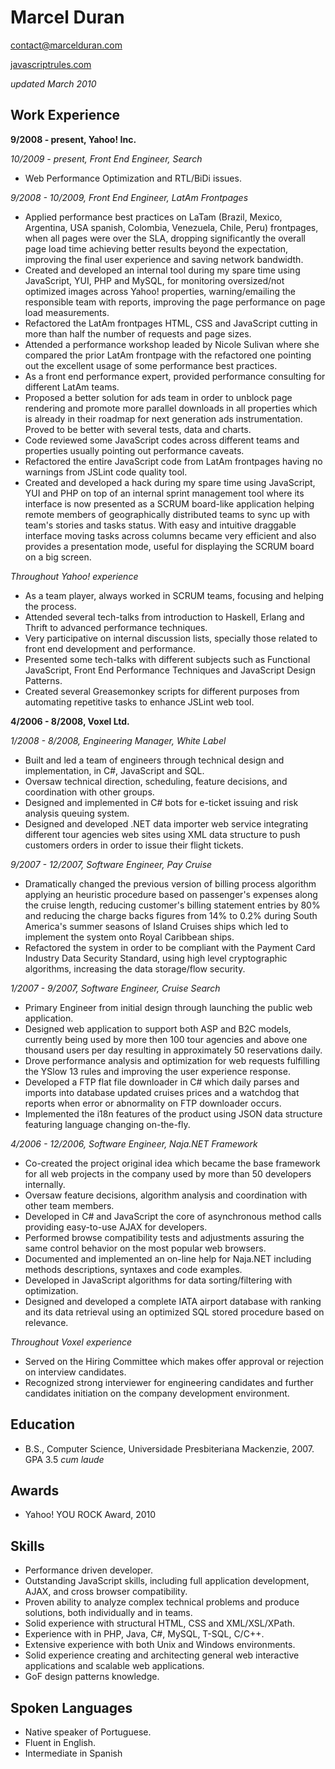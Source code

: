 # Marcel Duran

[contact@marcelduran.com](mailto:contact@marcelduran.com "email-me")

[javascriptrules.com](http://javascriptrules.com "my blog")

_updated March 2010_

## Work Experience

**9/2008 - present, Yahoo! Inc.**

_10/2009 - present, Front End Engineer, Search_

- Web Performance Optimization and RTL/BiDi issues.

_9/2008 - 10/2009, Front End Engineer, LatAm Frontpages_

- Applied performance best practices on LaTam (Brazil, Mexico, Argentina, USA spanish, Colombia, Venezuela, Chile, Peru) frontpages, when all pages were over the SLA, dropping significantly the overall page load time achieving better results beyond the expectation, improving the final user experience and saving network bandwidth.
- Created and developed an internal tool during my spare time using JavaScript, YUI, PHP and MySQL, for monitoring oversized/not optimized images across Yahoo! properties, warning/emailing the responsible team with reports, improving the page performance on page load measurements.
- Refactored the LatAm frontpages HTML, CSS and JavaScript cutting in more than half the number of requests and page sizes.
- Attended a performance workshop leaded by Nicole Sulivan where she compared the prior LatAm frontpage with the refactored one pointing out the excellent usage of some performance best practices.
- As a front end performance expert, provided performance consulting for different LatAm teams.
- Proposed a better solution for ads team in order to unblock page rendering and promote more parallel downloads in all properties which is already in their roadmap for next generation ads instrumentation. Proved to be better with several tests, data and charts.
- Code reviewed some JavaScript codes across different teams and properties usually pointing out performance caveats.
- Refactored the entire JavaScript code from LatAm frontpages having no warnings from JSLint code quality tool.
- Created and developed a hack during my spare time using JavaScript, YUI and PHP on top of an internal sprint management tool where its interface is now presented as a SCRUM board-like application helping remote members of geographically distributed teams to sync up with team's stories and tasks status. With easy and intuitive draggable interface moving tasks across columns became very efficient and also provides a presentation mode, useful for displaying the SCRUM board on a big screen.

_Throughout Yahoo! experience_

- As a team player, always worked in SCRUM teams, focusing and helping the process.
- Attended several tech-talks from introduction to Haskell, Erlang and Thrift to advanced performance techniques.
- Very participative on internal discussion lists, specially those related to front end development and performance.
- Presented some tech-talks with different subjects such as Functional JavaScript, Front End Performance Techniques and JavaScript Design Patterns.
- Created several Greasemonkey scripts for different purposes from automating repetitive tasks to enhance JSLint web tool.


**4/2006 - 8/2008, Voxel Ltd.**

_1/2008 - 8/2008, Engineering Manager, White Label_

- Built and led a team of engineers through technical design and implementation, in C#, JavaScript and SQL.
- Oversaw technical direction, scheduling, feature decisions, and coordination with other groups.
- Designed and implemented in C# bots for e-ticket issuing and risk analysis queuing system.
- Designed and developed .NET data importer web service integrating different tour agencies web sites using XML data structure to push customers orders in order to issue their flight tickets.

_9/2007 - 12/2007, Software Engineer, Pay Cruise_

- Dramatically changed the previous version of billing process algorithm applying an heuristic procedure based on passenger's expenses along the cruise length, reducing customer's billing statement entries by 80% and reducing the charge backs figures from 14% to 0.2% during South America's summer seasons of Island Cruises ships which led to implement the system onto Royal Caribbean ships.
- Refactored the system in order to be compliant with the Payment Card Industry Data Security Standard, using high level cryptographic algorithms, increasing the data storage/flow security.

_1/2007 - 9/2007, Software Engineer, Cruise Search_

- Primary Engineer from initial design through launching the public web application.
- Designed web application to support both ASP and B2C models, currently being used by more then 100 tour agencies and above one thousand users per day resulting in approximately 50 reservations daily.
- Drove performance analysis and optimization for web requests fulfilling the YSlow 13 rules and improving the user experience response.
- Developed a FTP flat file downloader in C# which daily parses and imports into database updated cruises prices and a watchdog that reports when error or abnormality on FTP downloader occurs.
- Implemented the i18n features of the product using JSON data structure featuring language changing on-the-fly.

_4/2006 - 12/2006, Software Engineer, Naja.NET Framework_

- Co-created the project original idea which became the base framework for all web projects in the company used by more than 50 developers internally.
- Oversaw feature decisions, algorithm analysis and coordination with other team members.
- Developed in C# and JavaScript the core of asynchronous method calls providing easy-to-use AJAX for developers.
- Performed browse compatibility tests and adjustments assuring the same control behavior on the most popular web browsers.
- Documented and implemented an on-line help for Naja.NET including methods descriptions, syntaxes and code examples.
- Developed in JavaScript algorithms for data sorting/filtering with optimization.
- Designed and developed a complete IATA airport database with ranking and its data retrieval using an optimized SQL stored procedure based on relevance.

_Throughout Voxel experience_

- Served on the Hiring Committee which makes offer approval or rejection on interview candidates.
- Recognized strong interviewer for engineering candidates and further candidates initiation on the company development environment.

## Education

- B.S., Computer Science, Universidade Presbiteriana Mackenzie, 2007. GPA 3.5 _cum laude_

## Awards

- Yahoo! YOU ROCK Award, 2010

## Skills

- Performance driven developer.
- Outstanding JavaScript skills, including full application development, AJAX, and cross browser compatibility.
- Proven ability to analyze complex technical problems and produce solutions, both individually and in teams.
- Solid experience with structural HTML, CSS and XML/XSL/XPath.
- Experience with in PHP, Java, C#, MySQL, T-SQL, C/C++.
- Extensive experience with both Unix and Windows environments.
- Solid experience creating and architecting general web interactive applications and scalable web applications.
- GoF design patterns knowledge.

## Spoken Languages

- Native speaker of Portuguese.
- Fluent in English.
- Intermediate in Spanish

